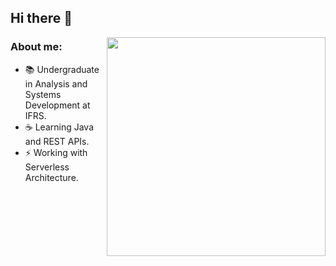 ## Hi there :metal:

<img width="350px" align="right" src="https://github-readme-stats.vercel.app/api/top-langs/?username=rafaelbcastilhos&layout=compact&langs_count=6&hide=css,html"/>

### About me:
- :books: Undergraduate in Analysis and Systems Development at IFRS.
- :coffee: Learning Java and REST APIs.
- :zap: Working with Serverless Architecture.
